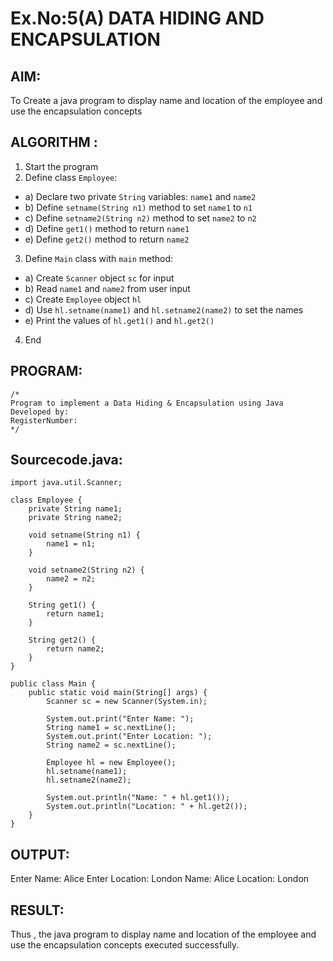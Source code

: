 # Ex.No:5(A)  DATA HIDING AND ENCAPSULATION
## AIM:
To Create a java program to display name and location of the employee and use the encapsulation concepts

## ALGORITHM :
1.  Start the program
2.	Define class `Employee`:
-	a) Declare two private `String` variables: `name1` and `name2`
-	b) Define `setname(String n1)` method to set `name1` to `n1`
-	c) Define `setname2(String n2)` method to set `name2` to `n2`
-	d) Define `get1()` method to return `name1`
-	e) Define `get2()` method to return `name2`
3.	Define `Main` class with `main` method:
-	a) Create `Scanner` object `sc` for input
-	b) Read `name1` and `name2` from user input
-	c) Create ` Employee ` object `hl`
-	d) Use `hl.setname(name1)` and `hl.setname2(name2)` to set the names
-	e) Print the values of `hl.get1()` and `hl.get2()`
4.	End





## PROGRAM:
 ```
/*
Program to implement a Data Hiding & Encapsulation using Java
Developed by: 
RegisterNumber:  
*/
```

## Sourcecode.java:
```
import java.util.Scanner;

class Employee {
    private String name1;
    private String name2;

    void setname(String n1) {
        name1 = n1;
    }

    void setname2(String n2) {
        name2 = n2;
    }

    String get1() {
        return name1;
    }

    String get2() {
        return name2;
    }
}

public class Main {
    public static void main(String[] args) {
        Scanner sc = new Scanner(System.in);

        System.out.print("Enter Name: ");
        String name1 = sc.nextLine();
        System.out.print("Enter Location: ");
        String name2 = sc.nextLine();

        Employee hl = new Employee();
        hl.setname(name1);
        hl.setname2(name2);

        System.out.println("Name: " + hl.get1());
        System.out.println("Location: " + hl.get2());
    }
}
```







## OUTPUT:

Enter Name: Alice
Enter Location: London
Name: Alice
Location: London





## RESULT:
Thus , the  java program to display name and location of the employee and use the encapsulation concepts executed successfully.
